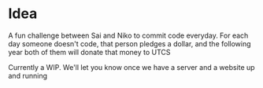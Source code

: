 # Idea
A fun challenge between Sai and Niko to commit code everyday. For each day someone doesn't code, that person pledges a dollar, and the following year both of them will donate that money to UTCS

Currently a WIP. We'll let you know once we have a server and a website up and running
